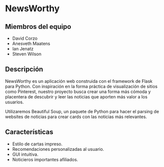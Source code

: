 # NewsWorthy

## Miembros del equipo
- David Corzo
- Anesveth Maatens
- Ian Jenatz
- Steven Wilson

## Descripción

NewsWorthy es un aplicación web construida con el framework de Flask para Python. Con inspiración en la forma práctica de visualización de sitios como Pinterest, nuestro proyecto busca crear una forma más cómoda y placentera de descubrir y leer las noticias que aporten más valor a los usuarios.


Utilizaremos Beautiful Soup, un paquete de Python para hacer el parsing de websites de noticias para crear cards con las noticias más relevantes.

## Características
- Estilo de cartas impreso.
- Recomendaciones personalizadas al usuario.
- GUI intuitiva.
- Noticieros importantes afiliados.

